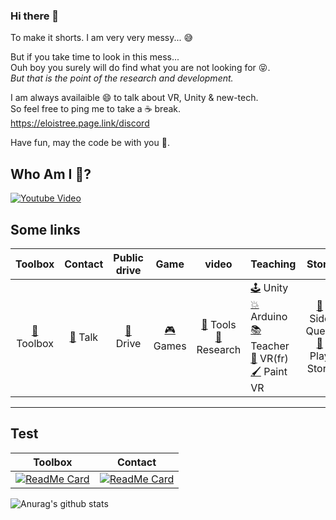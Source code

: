 ### Hi there 👋

To make it shorts. I am very very messy...  😅  
 
But if you take time to look in this mess...    
Ouh boy you surely will do find what you are not looking for 😝.  
_But that is the point of the research and development._


I am always availaible 😄 to talk about VR, Unity & new-tech.    
So feel free to ping me to take a ☕ break.    
https://eloistree.page.link/discord  

Have fun, may the code be with you 🍻.

## Who Am I  🤔?
[![Youtube Video](http://img.youtube.com/vi/SElpOHKeGSg/maxresdefault.jpg)](https://www.youtube.com/watch?v=SElpOHKeGSg)

## Some links
|Toolbox | Contact | Public drive | Game |video| Teaching | Store | Donation |
|:---: | :---: | :---: | :---: | :---: |-| :---: | :---: |
|[🧰]( https://eloistree.page.link/toolbox) Toolbox | [💬](https://eloistree.page.link/discord) Talk| [📁](https://eloistree.page.link/publicstorage) Drive| [🎮](https://eloistree.page.link/game) Games |[🔨](https://www.youtube.com/channel/UCNF9z7L6bfkodhNWvnY5lsg) Tools <br/> [🧪](https://eloistree.page.link/video)Research|[🕹️](https://eloistree.page.link/unity) Unity <br/>[💥](https://github.com/EloiStree/HelloRemoteFirework/wiki)Arduino <br/>[📚](https://eloistree.page.link/teaching) Teacher<br/> [🥽](https://eloistree.page.link/vr) VR(fr) <br/>[🖌️](https://eloistree.page.link/paintingjam) Paint VR | [🥽](https://eloistree.page.link/sidequest) Side Quest <br/>[📱](https://eloistree.page.link/playstore) Play Store  | [☕&🍻](https://eloistree.page.link/donation) Ko-Fi|

------------
Test
-------------------
|Toolbox | Contact |
|:---: | :---: |
|[![ReadMe Card](https://github-readme-stats.vercel.app/api/pin/?username=eloistree&repo=HelloVirtualReality)](https://github.com/EloiStree/HelloVirtualReality) | [![ReadMe Card](https://github-readme-stats.vercel.app/api/pin/?username=eloistree&repo=HelloVirtualReality)](https://github.com/EloiStree/HelloVirtualReality) |
![Anurag's github stats](https://github-readme-stats.vercel.app/api?username=eloistree&show_icons=true&theme=radical)


